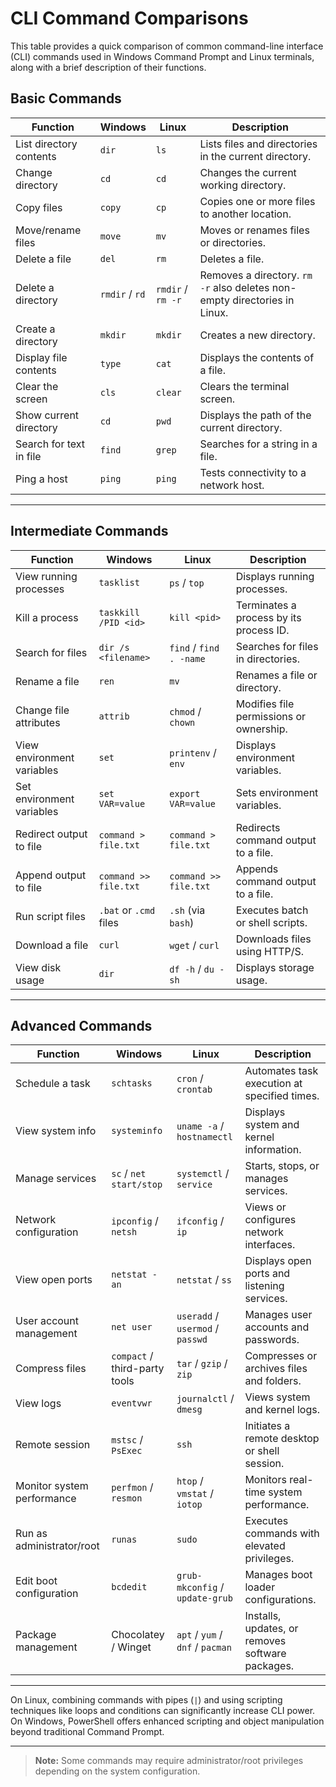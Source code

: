# CLI Command Comparisons

This table provides a quick comparison of common command-line interface (CLI) commands used in Windows Command Prompt and Linux terminals, along with a brief description of their functions.

## Basic Commands

| **Function**               | **Windows** | **Linux**   | **Description**                                                                 |
|---------------------------|---------------------|---------------------|---------------------------------------------------------------------------------|
| List directory contents   | `dir`               | `ls`                | Lists files and directories in the current directory.                           |
| Change directory          | `cd`                | `cd`                | Changes the current working directory.                                          |
| Copy files                | `copy`              | `cp`                | Copies one or more files to another location.                                   |
| Move/rename files         | `move`              | `mv`                | Moves or renames files or directories.                                          |
| Delete a file             | `del`               | `rm`                | Deletes a file.                                                                 |
| Delete a directory        | `rmdir` / `rd`      | `rmdir` / `rm -r`   | Removes a directory. `rm -r` also deletes non-empty directories in Linux.       |
| Create a directory        | `mkdir`             | `mkdir`             | Creates a new directory.                                                        |
| Display file contents     | `type`              | `cat`               | Displays the contents of a file.                                                |
| Clear the screen          | `cls`               | `clear`             | Clears the terminal screen.                                                     |
| Show current directory    | `cd`                | `pwd`               | Displays the path of the current directory.                                     |
| Search for text in file   | `find`              | `grep`              | Searches for a string in a file.                                                |
| Ping a host               | `ping`              | `ping`              | Tests connectivity to a network host.                                           |

---

## Intermediate Commands

| **Function**                  | **Windows**      | **Linux**         | **Description**                                                                 |
|------------------------------|--------------------------|---------------------------|---------------------------------------------------------------------------------|
| View running processes        | `tasklist`               | `ps` / `top`              | Displays running processes.                                                     |
| Kill a process                | `taskkill /PID <id>`     | `kill <pid>`              | Terminates a process by its process ID.                                         |
| Search for files              | `dir /s <filename>`      | `find` / `find . -name`   | Searches for files in directories.                                              |
| Rename a file                 | `ren`                    | `mv`                      | Renames a file or directory.                                                    |
| Change file attributes        | `attrib`                 | `chmod` / `chown`         | Modifies file permissions or ownership.                                         |
| View environment variables    | `set`                    | `printenv` / `env`        | Displays environment variables.                                                 |
| Set environment variables     | `set VAR=value`          | `export VAR=value`        | Sets environment variables.                                                     |
| Redirect output to file       | `command > file.txt`     | `command > file.txt`      | Redirects command output to a file.                                             |
| Append output to file         | `command >> file.txt`    | `command >> file.txt`     | Appends command output to a file.                                               |
| Run script files              | `.bat` or `.cmd` files   | `.sh` (via `bash`)        | Executes batch or shell scripts.                                                |
| Download a file               | `curl`                   | `wget` / `curl`           | Downloads files using HTTP/S.                                                   |
| View disk usage               | `dir`                    | `df -h` / `du -sh`        | Displays storage usage.                                                         |

---

## Advanced Commands

| **Function**                     | **Windows**             | **Linux**                | **Description**                                                                 |
|----------------------------------|----------------------------------|----------------------------------|---------------------------------------------------------------------------------|
| Schedule a task                  | `schtasks`                      | `cron` / `crontab`               | Automates task execution at specified times.                                   |
| View system info                 | `systeminfo`                    | `uname -a` / `hostnamectl`       | Displays system and kernel information.                                        |
| Manage services                  | `sc` / `net start/stop`         | `systemctl` / `service`          | Starts, stops, or manages services.                                            |
| Network configuration            | `ipconfig` / `netsh`            | `ifconfig` / `ip`                | Views or configures network interfaces.                                        |
| View open ports                  | `netstat -an`                   | `netstat` / `ss`                 | Displays open ports and listening services.                                    |
| User account management          | `net user`                      | `useradd` / `usermod` / `passwd` | Manages user accounts and passwords.                                           |
| Compress files                   | `compact` / third-party tools   | `tar` / `gzip` / `zip`           | Compresses or archives files and folders.                                      |
| View logs                        | `eventvwr`                      | `journalctl` / `dmesg`           | Views system and kernel logs.                                                  |
| Remote session                   | `mstsc` / `PsExec`              | `ssh`                            | Initiates a remote desktop or shell session.                                   |
| Monitor system performance       | `perfmon` / `resmon`            | `htop` / `vmstat` / `iotop`      | Monitors real-time system performance.                                         |
| Run as administrator/root        | `runas`                         | `sudo`                           | Executes commands with elevated privileges.                                    |
| Edit boot configuration          | `bcdedit`                       | `grub-mkconfig` / `update-grub`  | Manages boot loader configurations.                                            |
| Package management               | Chocolatey / Winget             | `apt` / `yum` / `dnf` / `pacman` | Installs, updates, or removes software packages.                               |

---

On Linux, combining commands with pipes (`|`) and using scripting techniques like loops and conditions can significantly increase CLI power. On Windows, PowerShell offers enhanced scripting and object manipulation beyond traditional Command Prompt.

---
> **Note:** Some commands may require administrator/root privileges depending on the system configuration.
